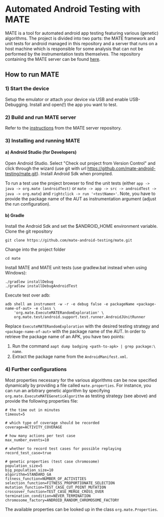 # Automated Android Testing with MATE
MATE is a tool for automated android app testing featuring various (genetic)
algorithms. The project is divided into two parts: the MATE framework and unit
tests for android managed in this repository and a server that runs on a host
machine which is responsible for some analysis that can not be performed by the
instrumentation tests themselves. The repository containing the MATE server can be found
[here](https://github.com/mate-android-testing/mate-server).

## How to run MATE
### 1) Start the device
Setup the emulator or attach your device via USB and enable USB-Debugging.
Install and open(!) the app you want to test.

### 2) Build and run MATE server
Refer to the [instructions](https://github.com/mate-android-testing/mate-server/blob/master/README.md)
from the MATE server repository.

### 3) Installing and running MATE
#### a) Android Studio (for Developers)
Open Android Studio. Select "Check out project from Version Control" and click
through the wizard (use git with url https://github.com/mate-android-testing/mate.git).
Install Android Sdk when prompted.

To run a test use the project browser to find the unit tests (either
`app -> java -> org.mate (androidTest)` or
`mate -> app -> src -> androidTest -> java -> org.mate`) and
`rightclick -> run '<testName>'`.
Note, you have to provide the package name of the AUT as
instrumentation argument (adjust the run configuration).

#### b) Gradle
Install the Android Sdk and set the $ANDROID_HOME environment variable.
Clone the git repository
```
git clone https://github.com/mate-android-testing/mate.git
```
Change into the project folder
```
cd mate
```
Install MATE and MATE unit tests (use gradlew.bat instead when using Windows):
```
./gradlew installDebug
./gradlew installDebugAndroidTest
```
Execute test over adb:
```
adb shell am instrument -w -r -e debug false -e packageName <package-name-of-aut> -e class \
    'org.mate.ExecuteMATERandomExploration' \
    org.mate.test/android.support.test.runner.AndroidJUnitRunner
```
Replace `ExecuteMATERandomExploration` with the desired testing strategy and `<package-name-of-aut>` with the package name of the AUT. In order to retrieve the package name of an APK, you have two points:
1) Run the command `aapt dump badging <path-to-apk> | grep package:\ name`.
2) Extract the package name from the `AndroidManifest.xml`.

### 4) Further configurations

Most properties necessary for the various algorithms can be now specified dynamically by providing a file called `mate.properties`.
For instance, you can run an arbitrary genetic algorithm by
specifying `org.mate.ExecuteMATEGeneticAlgorithm`
as testing strategy (see above) and provide the following properties file:
```
# the time out in minutes
timeout=5

# which type of coverage should be recorded
coverage=ACTIVITY_COVERAGE

# how many actions per test case
max_number_events=10

# whether to record test cases for possible replaying
record_test_case=true

# genetic properties (test case chromosome)
population_size=5
big_population_size=10
algorithm=STANDARD_GA
fitness_function=NUMBER_OF_ACTIVITIES
selection_function=FITNESS_PROPORTIONATE_SELECTION
mutation_function=TEST_CASE_CUT_POINT_MUTATION
crossover_function=TEST_CASE_MERGE_CROSS_OVER
termination_condition=NEVER_TERMINATION
chromosome_factory=ANDROID_RANDOM_CHROMOSOME_FACTORY
```
The available properties can be looked up in the class
`org.mate.Properties`.
